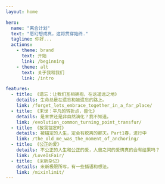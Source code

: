 ```yaml
---
layout: home

hero:
  name: "离合计划"
  text: "愿幻想成真，这将贯穿始终."
  tagline: 你好...
  actions:
    - theme: brand
      text: 开始
      link: /beginning
    - theme: alt
      text: 关于我和我们
      link: /intro

features:
  - title: 《遗忘：让我们互相拥抱，在这遥远之地》
    details: 生命总是在遗忘和被遗忘的路上。
    link: /forget_lets_embrace_together_in_a_far_place/
  - title: 《末世：平凡的转折点，兽化》
    details: 是末世还是非自然演化？我不知道。
    link: /evolution_common_turning_point_transfur/
  - title: 《故我锚定时》
    details: 被锚定的人生，定会有脱离的那天。Part1春，进行中
    link: /the_old_me_was_the_moment_of_anchoring/
  - title: 《公正的爱》
    details: 不公正的人生和公正的爱，人兽之间的爱情真的会有结果吗？
    link: /LoveIsFair/
  - title: 《米新杂记》
    details: 米新极限所写，有一些插语和想法。
    link: /mixinlimit/
---
```


